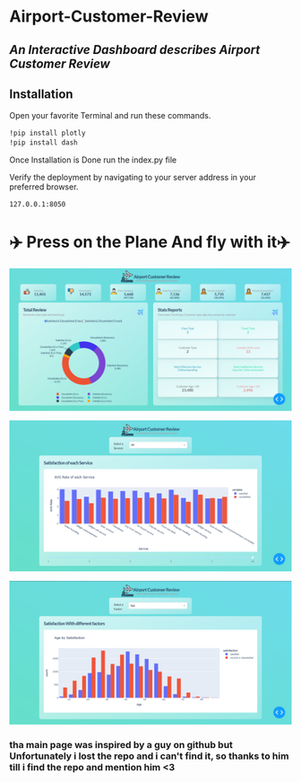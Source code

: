 # Airport-Customer-Review
## _An Interactive Dashboard describes Airport Customer Review_

## Installation
Open your favorite Terminal and run these commands.
```sh
!pip install plotly
!pip install dash
```
Once Installation is Done run the index.py file

Verify the deployment by navigating to your server address in
your preferred browser.

```sh
127.0.0.1:8050
```
# ✈️ Press on the Plane And fly with it✈️

![Alt text](ScreenShots/main.png?raw=true "Main Page")

![Alt text](ScreenShots/page-1.png?raw=true "Page 1")

![Alt text](ScreenShots/page-2.png?raw=true "Page 2")

### tha main page was inspired by a guy on github but Unfortunately i lost the repo and i can't find it, so thanks to him till i find the repo and mention him <3
